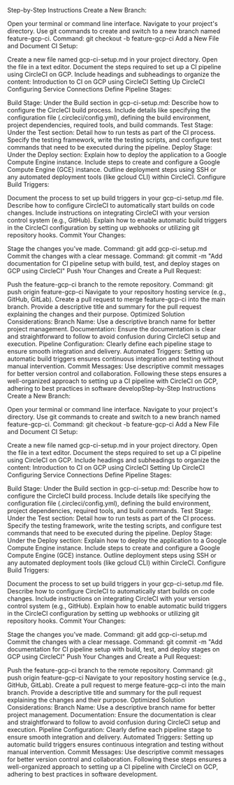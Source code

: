 Step-by-Step Instructions
Create a New Branch:

Open your terminal or command line interface.
Navigate to your project's directory.
Use git commands to create and switch to a new branch named feature-gcp-ci.
Command: git checkout -b feature-gcp-ci
Add a New File and Document CI Setup:

Create a new file named gcp-ci-setup.md in your project directory.
Open the file in a text editor.
Document the steps required to set up a CI pipeline using CircleCI on GCP.
Include headings and subheadings to organize the content:
Introduction to CI on GCP using CircleCI
Setting Up CircleCI
Configuring Service Connections
Define Pipeline Stages:

Build Stage:
Under the Build section in gcp-ci-setup.md:
Describe how to configure the CircleCI build process.
Include details like specifying the configuration file (.circleci/config.yml), defining the build environment, project dependencies, required tools, and build commands.
Test Stage:
Under the Test section:
Detail how to run tests as part of the CI process.
Specify the testing framework, write the testing scripts, and configure test commands that need to be executed during the pipeline.
Deploy Stage:
Under the Deploy section:
Explain how to deploy the application to a Google Compute Engine instance.
Include steps to create and configure a Google Compute Engine (GCE) instance.
Outline deployment steps using SSH or any automated deployment tools (like gcloud CLI) within CircleCI.
Configure Build Triggers:

Document the process to set up build triggers in your gcp-ci-setup.md file.
Describe how to configure CircleCI to automatically start builds on code changes.
Include instructions on integrating CircleCI with your version control system (e.g., GitHub).
Explain how to enable automatic build triggers in the CircleCI configuration by setting up webhooks or utilizing git repository hooks.
Commit Your Changes:

Stage the changes you’ve made.
Command: git add gcp-ci-setup.md
Commit the changes with a clear message.
Command: git commit -m "Add documentation for CI pipeline setup with build, test, and deploy stages on GCP using CircleCI"
Push Your Changes and Create a Pull Request:

Push the feature-gcp-ci branch to the remote repository.
Command: git push origin feature-gcp-ci
Navigate to your repository hosting service (e.g., GitHub, GitLab).
Create a pull request to merge feature-gcp-ci into the main branch.
Provide a descriptive title and summary for the pull request explaining the changes and their purpose.
Optimized Solution Considerations:
Branch Name: Use a descriptive branch name for better project management.
Documentation: Ensure the documentation is clear and straightforward to follow to avoid confusion during CircleCI setup and execution.
Pipeline Configuration: Clearly define each pipeline stage to ensure smooth integration and delivery.
Automated Triggers: Setting up automatic build triggers ensures continuous integration and testing without manual intervention.
Commit Messages: Use descriptive commit messages for better version control and collaboration.
Following these steps ensures a well-organized approach to setting up a CI pipeline with CircleCI on GCP, adhering to best practices in software developStep-by-Step Instructions
Create a New Branch:

Open your terminal or command line interface.
Navigate to your project's directory.
Use git commands to create and switch to a new branch named feature-gcp-ci.
Command: git checkout -b feature-gcp-ci
Add a New File and Document CI Setup:

Create a new file named gcp-ci-setup.md in your project directory.
Open the file in a text editor.
Document the steps required to set up a CI pipeline using CircleCI on GCP.
Include headings and subheadings to organize the content:
Introduction to CI on GCP using CircleCI
Setting Up CircleCI
Configuring Service Connections
Define Pipeline Stages:

Build Stage:
Under the Build section in gcp-ci-setup.md:
Describe how to configure the CircleCI build process.
Include details like specifying the configuration file (.circleci/config.yml), defining the build environment, project dependencies, required tools, and build commands.
Test Stage:
Under the Test section:
Detail how to run tests as part of the CI process.
Specify the testing framework, write the testing scripts, and configure test commands that need to be executed during the pipeline.
Deploy Stage:
Under the Deploy section:
Explain how to deploy the application to a Google Compute Engine instance.
Include steps to create and configure a Google Compute Engine (GCE) instance.
Outline deployment steps using SSH or any automated deployment tools (like gcloud CLI) within CircleCI.
Configure Build Triggers:

Document the process to set up build triggers in your gcp-ci-setup.md file.
Describe how to configure CircleCI to automatically start builds on code changes.
Include instructions on integrating CircleCI with your version control system (e.g., GitHub).
Explain how to enable automatic build triggers in the CircleCI configuration by setting up webhooks or utilizing git repository hooks.
Commit Your Changes:

Stage the changes you’ve made.
Command: git add gcp-ci-setup.md
Commit the changes with a clear message.
Command: git commit -m "Add documentation for CI pipeline setup with build, test, and deploy stages on GCP using CircleCI"
Push Your Changes and Create a Pull Request:

Push the feature-gcp-ci branch to the remote repository.
Command: git push origin feature-gcp-ci
Navigate to your repository hosting service (e.g., GitHub, GitLab).
Create a pull request to merge feature-gcp-ci into the main branch.
Provide a descriptive title and summary for the pull request explaining the changes and their purpose.
Optimized Solution Considerations:
Branch Name: Use a descriptive branch name for better project management.
Documentation: Ensure the documentation is clear and straightforward to follow to avoid confusion during CircleCI setup and execution.
Pipeline Configuration: Clearly define each pipeline stage to ensure smooth integration and delivery.
Automated Triggers: Setting up automatic build triggers ensures continuous integration and testing without manual intervention.
Commit Messages: Use descriptive commit messages for better version control and collaboration.
Following these steps ensures a well-organized approach to setting up a CI pipeline with CircleCI on GCP, adhering to best practices in software development.




